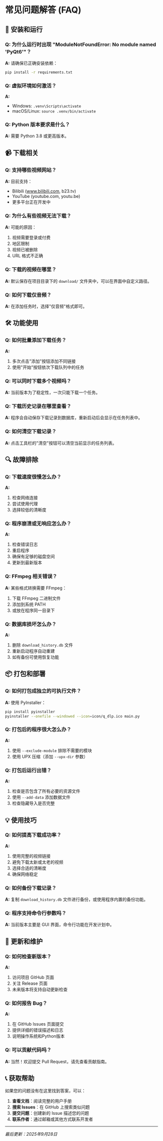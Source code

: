 # 常见问题解答 (FAQ)

## 🔧 安装和运行

### Q: 为什么运行时出现 "ModuleNotFoundError: No module named 'PyQt6'"？
**A:** 请确保已正确安装依赖：
```bash
pip install -r requirements.txt
```

### Q: 虚拟环境如何激活？
**A:** 
- Windows: `.venv\Scripts\activate`
- macOS/Linux: `source .venv/bin/activate`

### Q: Python 版本要求是什么？
**A:** 需要 Python 3.8 或更高版本。

## 📹 下载相关

### Q: 支持哪些视频网站？
**A:** 目前支持：
- Bilibili (www.bilibili.com, b23.tv)
- YouTube (youtube.com, youtu.be)
- 更多平台正在开发中

### Q: 为什么有些视频无法下载？
**A:** 可能的原因：
1. 视频需要登录或付费
2. 地区限制
3. 视频已被删除
4. URL 格式不正确

### Q: 下载的视频在哪里？
**A:** 默认保存在项目目录下的 `download/` 文件夹中，可以在界面中自定义路径。

### Q: 如何下载仅音频？
**A:** 在添加任务时，选择"仅音频"格式即可。

## 🛠️ 功能使用

### Q: 如何批量添加下载任务？
**A:** 
1. 多次点击"添加"按钮添加不同链接
2. 使用"开始"按钮依次下载队列中的任务

### Q: 可以同时下载多个视频吗？
**A:** 当前版本为了稳定性，一次只能下载一个任务。

### Q: 下载历史记录在哪里查看？
**A:** 程序会自动保存下载记录到数据库，重新启动后会显示在任务列表中。

### Q: 如何清空下载记录？
**A:** 点击工具栏的"清空"按钮可以清空当前显示的任务列表。

## 🔍 故障排除

### Q: 下载速度很慢怎么办？
**A:** 
1. 检查网络连接
2. 尝试使用代理
3. 选择较低的清晰度

### Q: 程序崩溃或无响应怎么办？
**A:** 
1. 检查错误日志
2. 重启程序
3. 确保有足够的磁盘空间
4. 更新到最新版本

### Q: FFmpeg 相关错误？
**A:** 某些格式转换需要 FFmpeg：
1. 下载 FFmpeg 二进制文件
2. 添加到系统 PATH
3. 或放在程序同一目录下

### Q: 数据库损坏怎么办？
**A:** 
1. 删除 `download_history.db` 文件
2. 重新启动程序自动重建
3. 如有备份可使用恢复功能

## 📦 打包和部署

### Q: 如何打包成独立的可执行文件？
**A:** 使用 PyInstaller：
```bash
pip install pyinstaller
pyinstaller --onefile --windowed --icon=icon/q_dlp.ico main.py
```

### Q: 打包后的程序很大怎么办？
**A:** 
1. 使用 `--exclude-module` 排除不需要的模块
2. 使用 UPX 压缩（添加 `--upx-dir` 参数）

### Q: 打包后运行出错？
**A:** 
1. 检查是否包含了所有必要的资源文件
2. 使用 `--add-data` 添加数据文件
3. 检查隐藏导入是否完整

## 💡 使用技巧

### Q: 如何提高下载成功率？
**A:** 
1. 使用完整的视频链接
2. 避免下载太新或太老的视频
3. 选择合适的清晰度
4. 确保网络稳定

### Q: 如何备份下载记录？
**A:** 复制 `download_history.db` 文件进行备份，或使用程序内置的备份功能。

### Q: 程序支持命令行参数吗？
**A:** 当前版本主要是 GUI 界面，命令行功能在开发计划中。

## 🔄 更新和维护

### Q: 如何检查新版本？
**A:** 
1. 访问项目 GitHub 页面
2. 关注 Release 页面
3. 未来版本将支持自动更新检查

### Q: 如何报告 Bug？
**A:** 
1. 在 GitHub Issues 页面提交
2. 提供详细的错误描述和日志
3. 说明操作系统和Python版本

### Q: 可以贡献代码吗？
**A:** 当然！欢迎提交 Pull Request，请先查看贡献指南。

## 📞 获取帮助

如果您的问题没有在这里找到答案，可以：

1. **查看文档**：阅读完整的用户手册
2. **搜索 Issues**：在 GitHub 上搜索类似问题
3. **提交问题**：创建新的 Issue 描述您的问题
4. **联系作者**：通过邮箱或其他方式联系开发者

---

*最后更新：2025年9月28日*